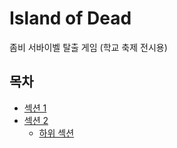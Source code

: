 # Island of Dead
좀비 서바이벨 탈출 게임 (학교 축제 전시용)
## 목차
- [섹션 1](#section-1)
- [섹션 2](#section-2)
  - [하위 섹션](#하위-섹션)
